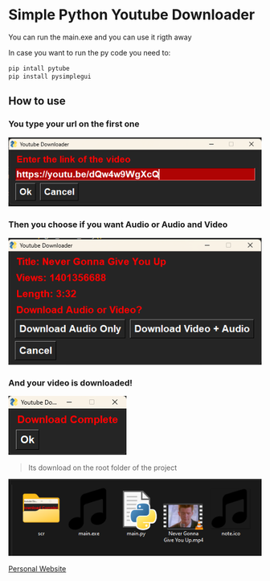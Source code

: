 # Simple Python Youtube Downloader

You can run the main.exe and you can use it rigth away

In case you want to run the py code you need to:
```
pip intall pytube
pip install pysimplegui
```
## How to use

### You type your url on the first one

![scr1](https://raw.githubusercontent.com/MikeTsak/py-simple-yt-downloader/main/scr/Screenshot_1.png)

### Then you choose if you want Audio or Audio and Video

![scr2](https://raw.githubusercontent.com/MikeTsak/py-simple-yt-downloader/main/scr/Screenshot_2.png)

### And your video is downloaded!

![scr3](https://raw.githubusercontent.com/MikeTsak/py-simple-yt-downloader/main/scr/Screenshot_3.png)

> Its download on the root folder of the project

![scr4](https://raw.githubusercontent.com/MikeTsak/py-simple-yt-downloader/main/scr/Screenshot_4.png)

[Personal Website](https://miketsak.gr/)
